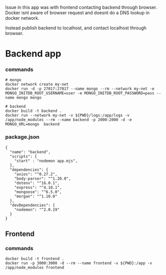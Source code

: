 Issue in this app was with frontend contacting backend through browser.
Docker isnt aware of browser request and doesnt do a DNS lookup in docker network.  

Instead publish backend to localhost, and contact localhost through browser.

# Backend app
### commands
```
# mongo
docker network create my-net
docker run -d -p 27017:27017 --name mongo --rm --network my-net -e MONGO_INITDB_ROOT_USERNAME=user -e MONGO_INITDB_ROOT_PASSWORD=pass --name mongo mongo

# backend
docker build -t backend .
docker run --network my-net -v ${PWD}/logs:/app/logs -v /app/node_modules --rm --name backend -p 2000:2000 -d -e MONGO_URL=mongo  backend
```
### package.json
```
{
  "name": "backend",
  "scripts": {
    "start" : "nodemon app.mjs",
  },
  "dependencies": {
    "axios": "^0.27.2",
    "body-parser": "^1.20.0",
    "dotenv": "^16.0.1",
    "express": "^4.18.1",
    "mongoose": "^6.5.0",
    "morgan": "^1.10.0"
  },
  "devDependencies": {
    "nodemon": "^2.0.19"
  }
}
```
## Frontend
### commands 
```
docker build -t frontend .
docker run -p 3000:3000 -d --rm --name frontend -v ${PWD}:/app -v /app/node_modules frontend
```